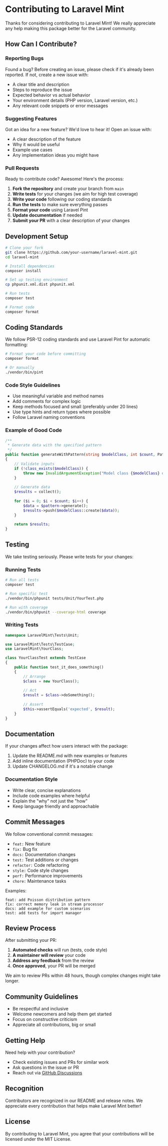 # Contributing to Laravel Mint

Thanks for considering contributing to Laravel Mint! We really appreciate any help making this package better for the Laravel community.

## How Can I Contribute?

### Reporting Bugs

Found a bug? Before creating an issue, please check if it's already been reported. If not, create a new issue with:

- A clear title and description
- Steps to reproduce the issue
- Expected behavior vs actual behavior
- Your environment details (PHP version, Laravel version, etc.)
- Any relevant code snippets or error messages

### Suggesting Features

Got an idea for a new feature? We'd love to hear it! Open an issue with:

- A clear description of the feature
- Why it would be useful
- Example use cases
- Any implementation ideas you might have

### Pull Requests

Ready to contribute code? Awesome! Here's the process:

1. **Fork the repository** and create your branch from `main`
2. **Write tests** for your changes (we aim for high test coverage)
3. **Write your code** following our coding standards
4. **Run the tests** to make sure everything passes
5. **Format your code** using Laravel Pint
6. **Update documentation** if needed
7. **Submit your PR** with a clear description of your changes

## Development Setup

```bash
# Clone your fork
git clone https://github.com/your-username/laravel-mint.git
cd laravel-mint

# Install dependencies
composer install

# Set up testing environment
cp phpunit.xml.dist phpunit.xml

# Run tests
composer test

# Format code
composer format
```

## Coding Standards

We follow PSR-12 coding standards and use Laravel Pint for automatic formatting:

```bash
# Format your code before committing
composer format

# Or manually
./vendor/bin/pint
```

### Code Style Guidelines

- Use meaningful variable and method names
- Add comments for complex logic
- Keep methods focused and small (preferably under 20 lines)
- Use type hints and return types where possible
- Follow Laravel naming conventions

### Example of Good Code

```php
/**
 * Generate data with the specified pattern
 */
public function generateWithPattern(string $modelClass, int $count, PatternInterface $pattern): Collection
{
    // Validate inputs
    if (!class_exists($modelClass)) {
        throw new InvalidArgumentException("Model class {$modelClass} does not exist");
    }
    
    // Generate data
    $results = collect();
    
    for ($i = 0; $i < $count; $i++) {
        $data = $pattern->generate();
        $results->push($modelClass::create($data));
    }
    
    return $results;
}
```

## Testing

We take testing seriously. Please write tests for your changes:

### Running Tests

```bash
# Run all tests
composer test

# Run specific test
./vendor/bin/phpunit tests/Unit/YourTest.php

# Run with coverage
./vendor/bin/phpunit --coverage-html coverage
```

### Writing Tests

```php
namespace LaravelMint\Tests\Unit;

use LaravelMint\Tests\TestCase;
use LaravelMint\YourClass;

class YourClassTest extends TestCase
{
    public function test_it_does_something()
    {
        // Arrange
        $class = new YourClass();
        
        // Act
        $result = $class->doSomething();
        
        // Assert
        $this->assertEquals('expected', $result);
    }
}
```

## Documentation

If your changes affect how users interact with the package:

1. Update the README.md with new examples or features
2. Add inline documentation (PHPDoc) to your code
3. Update CHANGELOG.md if it's a notable change

### Documentation Style

- Write clear, concise explanations
- Include code examples where helpful
- Explain the "why" not just the "how"
- Keep language friendly and approachable

## Commit Messages

We follow conventional commit messages:

- `feat:` New feature
- `fix:` Bug fix
- `docs:` Documentation changes
- `test:` Test additions or changes
- `refactor:` Code refactoring
- `style:` Code style changes
- `perf:` Performance improvements
- `chore:` Maintenance tasks

Examples:
```
feat: add Poisson distribution pattern
fix: correct memory leak in stream processor
docs: add example for custom scenarios
test: add tests for import manager
```

## Review Process

After submitting your PR:

1. **Automated checks** will run (tests, code style)
2. **A maintainer will review** your code
3. **Address any feedback** from the review
4. **Once approved**, your PR will be merged

We aim to review PRs within 48 hours, though complex changes might take longer.

## Community Guidelines

- Be respectful and inclusive
- Welcome newcomers and help them get started
- Focus on constructive criticism
- Appreciate all contributions, big or small

## Getting Help

Need help with your contribution?

- Check existing issues and PRs for similar work
- Ask questions in the issue or PR
- Reach out via [GitHub Discussions](https://github.com/argent/laravel-mint/discussions)

## Recognition

Contributors are recognized in our README and release notes. We appreciate every contribution that helps make Laravel Mint better!

## License

By contributing to Laravel Mint, you agree that your contributions will be licensed under the MIT License.